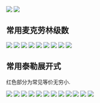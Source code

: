 <img src="http://latex.codecogs.com/svg.latex?f%28x%29%20%3D%20%5Csum_%7Bn%20%3D%200%7D%5E%7B%5Cinfty%7D%20%5Cdfrac%7Bf%5E%7B%28n%29%7D%28x%20-%20a%29%7D%7Bn%21%7D%20%28x%20-%20a%29%5En" />
<img src="http://latex.codecogs.com/svg.latex?f%28x%29%20%3D%20%5Csum_%7Bn%20%3D%200%7D%5E%7B%5Cinfty%7D%20%5Cdfrac%7Bf%5E%7B%28n%29%7D%28x%29%7D%7Bn%21%7D%20x%5En" />

## 常用麦克劳林级数
<img src="http://latex.codecogs.com/svg.latex?e%5Ex%20%3D%20%5Csum_%7Bn%20%3D%200%7D%5E%7B%5Cinfty%7D%20%5Cdfrac%7Bx%5En%7D%7Bn%21%7D" />
<img src="http://latex.codecogs.com/svg.latex?%5Cln%281%20-%20x%29%20%3D%20-%20%5Csum_%7Bn%20%3D%200%7D%5E%7B%5Cinfty%7D%20%5Cdfrac%7Bx%5E%7Bn&plus;1%7D%7D%7Bn%20&plus;%201%7D" />
<img src="http://latex.codecogs.com/svg.latex?%5Cln%281%20&plus;%20x%29%20%3D%20%5Csum_%7Bn%20%3D%200%7D%5E%7B%5Cinfty%7D%20%28-1%29%5En%20%5Cdfrac%7Bx%5E%7Bn&plus;1%7D%7D%7Bn%20&plus;%201%7D" />
<img src="http://latex.codecogs.com/svg.latex?%5Cdfrac%7B1%7D%7B1%20-%20x%7D%20%3D%20%5Csum_%7Bn%20%3D%200%7D%5E%7B%5Cinfty%7D%20x%5En" />
<img src="http://latex.codecogs.com/svg.latex?%5Cdfrac%7B1%7D%7B1%20&plus;%20x%7D%20%3D%20%5Csum_%7Bn%20%3D%200%7D%5E%7B%5Cinfty%7D%20%28-1%29%5En%20x%5En" />
<img src="http://latex.codecogs.com/svg.latex?%5Cdfrac%7B1%7D%7B%281%20-%20x%29%5E2%7D%20%3D%20%5Csum_%7Bn%20%3D%200%7D%5E%7B%5Cinfty%7D%20%28n%20&plus;%201%29x%5En" />
<img src="http://latex.codecogs.com/svg.latex?%281%20&plus;%20x%29%5E%5Calpha%20%3D%20%5Csum_%7Bn%20%3D%200%7D%5E%7B%5Cinfty%7D%20%5Cbinom%5Calpha%20n%20x%5En" />
<img src="http://latex.codecogs.com/svg.latex?%5Csin%20x%20%3D%20%5Csum_%7Bn%20%3D%200%7D%5E%7B%5Cinfty%7D%28-1%29%5En%5Cdfrac%7Bx%5E%7B2n%20&plus;%201%7D%7D%7B%282n&plus;1%29%21%7D" />
<img src="http://latex.codecogs.com/svg.latex?%5Ccos%20x%20%3D%20%5Csum_%7Bn%20%3D%200%7D%5E%7B%5Cinfty%7D%20%28-1%29%5En%20%5Cdfrac%7Bx%5E%7B2n%7D%7D%7B%282n%29%21%7D" />


## 常用泰勒展开式
红色部分为常见等价无穷小.

<img src="http://latex.codecogs.com/svg.latex?e%5Ex%20%3D%20%7B%5Ccolor%7Bred%7D%201%20&plus;%20x%7D%20&plus;%20%5Cdfrac%7Bx%5E2%7D%7B2%21%7D%20&plus;%20%5Cdfrac%7Bx%5E3%7D%7B3%21%7D%20&plus;%20o%28x%5E3%29" />

<img src="http://latex.codecogs.com/svg.latex?%5Cln%20%281%20-%20x%29%20%3D%20-%20x%20-%20%5Cdfrac%7Bx%5E2%7D%7B2%7D%20-%20%5Cdfrac%7Bx%5E3%7D%7B3%7D%20-%20o%28x%5E3%29" />

<img src="http://latex.codecogs.com/svg.latex?%5Cln%20%281%20&plus;%20x%29%20%3D%20%7B%5Ccolor%7Bred%7D%20x%7D%20-%20%5Cdfrac%7Bx%5E2%7D%7B2%7D%20&plus;%20%5Cdfrac%7Bx%5E3%7D%7B3%7D%20-%20o%28x%5E3%29" />

<img src="http://latex.codecogs.com/svg.latex?%5Cdfrac%7B1%7D%7B1%20-%20x%7D%20%3D%201%20&plus;%20x%20&plus;%20x%5E2%20&plus;%20x%5E3%20&plus;%20o%28x%5E3%29" />

<img src="http://latex.codecogs.com/svg.latex?%5Cdfrac%7B1%7D%7B%281%20-%20x%29%5E2%7D%20%3D%201%20&plus;%202%20x%20&plus;%203%20x%5E2%20&plus;%204%20x%5E3%20&plus;%20o%28x%5E3%29" />

<img src="http://latex.codecogs.com/svg.latex?%281%20&plus;%20x%29%5E%5Calpha%20%3D%201%20&plus;%20%5Calpha%20x%20&plus;%20%5Cdfrac%7B%5Calpha%281%20-%20%5Calpha%29%7D%7B2%7Dx%5E2%20&plus;%20o%28x%5E2%29" />

<img src="http://latex.codecogs.com/svg.latex?%5Csin%20x%20%3D%20%7B%5Ccolor%7Bred%7D%20x%7D%20-%20%5Cdfrac%7Bx%5E3%7D%7B3%21%7D%20&plus;%20%5Cdfrac%7Bx%5E5%7D%7B5%21%7D%20-%20o%28x%5E5%29" />

<img src="http://latex.codecogs.com/svg.latex?%5Ccos%20x%20%3D%20%7B%5Ccolor%7Bred%7D%201%20-%20%5Cdfrac%7Bx%5E2%7D%7B2%21%7D%7D%20&plus;%20%5Cdfrac%7Bx%5E4%7D%7B4%21%7D%20-%20o%28x%5E4%29" />

<img src="http://latex.codecogs.com/svg.latex?%5Ctan%20x%20%3D%20%7B%5Ccolor%7Bred%7D%20x%7D%20&plus;%20%5Cdfrac%7Bx%5E3%7D%7B3%7D%20&plus;%20%5Cdfrac%7B2%20x%5E5%7D%7B15%7D%20&plus;%20o%28x%5E5%29" />

<img src="http://latex.codecogs.com/svg.latex?%5Carcsin%20x%20%3D%20%7B%5Ccolor%7Bred%7D%20x%7D%20&plus;%20%5Cdfrac%7Bx%5E3%7D%7B6%7D%20&plus;%20o%28x%5E3%29" />

<img src="http://latex.codecogs.com/svg.latex?%5Carccos%20x%20%3D%20%5Cdfrac%7B%5Cpi%7D%7B2%7D%20-%20%5Carcsin%20x%20%3D%20%5Cdfrac%7B%5Cpi%7D%7B2%7D%20-%20x%20-%20%5Cdfrac%7Bx%5E3%7D%7B6%7D%20-%20o%28x%5E3%29" />

<img src="http://latex.codecogs.com/svg.latex?%5Carctan%20x%20%3D%20%7B%5Ccolor%7Bred%7D%20x%7D%20-%20%5Cdfrac%7Bx%5E3%7D%7B3%7D%20&plus;%20%5Cdfrac%7Bx%5E5%7D%7B5%7D%20&plus;%20o%28x%5E5%29" />

